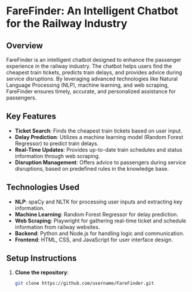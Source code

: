 # FareFinder: An Intelligent Chatbot for the Railway Industry

## Overview
FareFinder is an intelligent chatbot designed to enhance the passenger experience in the railway industry. The chatbot helps users find the cheapest train tickets, predicts train delays, and provides advice during service disruptions. By leveraging advanced technologies like Natural Language Processing (NLP), machine learning, and web scraping, FareFinder ensures timely, accurate, and personalized assistance for passengers.

## Key Features
- **Ticket Search**: Finds the cheapest train tickets based on user input.
- **Delay Prediction**: Utilizes a machine learning model (Random Forest Regressor) to predict train delays.
- **Real-Time Updates**: Provides up-to-date train schedules and status information through web scraping.
- **Disruption Management**: Offers advice to passengers during service disruptions, based on predefined rules in the knowledge base.

## Technologies Used
- **NLP**: spaCy and NLTK for processing user inputs and extracting key information.
- **Machine Learning**: Random Forest Regressor for delay prediction.
- **Web Scraping**: Playwright for gathering real-time ticket and schedule information from railway websites.
- **Backend**: Python and Node.js for handling logic and communication.
- **Frontend**: HTML, CSS, and JavaScript for user interface design.

## Setup Instructions
1. **Clone the repository**:
   ```bash
   git clone https://github.com/username/FareFinder.git
